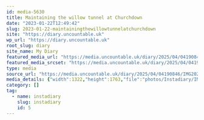 ```yaml
---
id: media-5630
title: Maintaining the willow tunnel at Churchdown
date: "2023-01-22T12:49:42"
slug: 2023-01-22-maintainingthewillowtunnelatchurchdown
site: "https://diary.uncountable.uk"
wp_url: "https://diary.uncountable.uk"
root_slug: diary
site_name: My Diary
featured_media_url: "https://media.uncountable.uk/diary/2025/04/04190846/IMG20230122124942.webp"
featured_media_srcset: "https://media.uncountable.uk/diary/2025/04/04190846/IMG20230122124942-225x300.webp 225w, https://media.uncountable.uk/diary/2025/04/04190846/IMG20230122124942-768x1024.webp 768w, https://media.uncountable.uk/diary/2025/04/04190846/IMG20230122124942-150x150.webp 150w, https://media.uncountable.uk/diary/2025/04/04190846/IMG20230122124942-480x640.webp 480w, https://media.uncountable.uk/diary/2025/04/04190846/IMG20230122124942.webp 1322w"
type: media
source_url: "https://media.uncountable.uk/diary/2025/04/04190846/IMG20230122124942.webp"
media_details: {"width":1322,"height":1763,"file":"photos/Instadiary/IMG20230122124942.webp","filesize":199512,"sizes":{"medium":{"file":"IMG20230122124942-225x300.webp","width":225,"height":300,"filesize":30132,"mime_type":"image/webp","source_url":"https://media.uncountable.uk/diary/2025/04/04190846/IMG20230122124942-225x300.webp"},"large":{"file":"IMG20230122124942-768x1024.webp","width":768,"height":1024,"filesize":258252,"mime_type":"image/webp","source_url":"https://media.uncountable.uk/diary/2025/04/04190846/IMG20230122124942-768x1024.webp"},"thumbnail":{"file":"IMG20230122124942-150x150.webp","width":150,"height":150,"filesize":10210,"mime_type":"image/webp","source_url":"https://media.uncountable.uk/diary/2025/04/04190846/IMG20230122124942-150x150.webp"},"mobwidth":{"file":"IMG20230122124942-480x640.webp","width":480,"height":640,"filesize":123378,"mime_type":"image/webp","source_url":"https://media.uncountable.uk/diary/2025/04/04190846/IMG20230122124942-480x640.webp"},"full":{"file":"IMG20230122124942.webp","width":1322,"height":1763,"mime_type":"image/webp","source_url":"https://media.uncountable.uk/diary/2025/04/04190846/IMG20230122124942.webp"}},"image_meta":{"aperture":"0","credit":"","camera":"","caption":"","created_timestamp":"0","copyright":"","focal_length":"0","iso":"0","shutter_speed":"0","title":"","orientation":"0","keywords":[]}}
category: []
tag:
  - name: instadiary
    slug: instadiary
    id: 5
---
```


